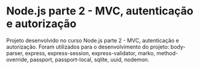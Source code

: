 # Node.js parte 2 - MVC, autenticação e autorização
Projeto desenvolvido no curso Node.js parte 2 - MVC, autenticação e autorização. Foram utilizados para o desenvolvimento do projeto: body-parser, express, express-session, express-validator, marko, method-override, passport, passport-local, sqlite, uuid, nodemon.
